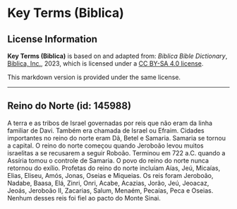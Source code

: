 # Key Terms (Biblica)

## License Information

**Key Terms (Biblica)** is based on and adapted from: _Biblica Bible Dictionary_, [Biblica, Inc.](https://www.biblica.com/), 2023, which is licensed under a [CC BY-SA 4.0 license](https://creativecommons.org/licenses/by-sa/4.0/legalcode.en).

This markdown version is provided under the same license.



--------------------------------

## Reino do Norte (id: 145988)

A terra e as tribos de Israel governadas por reis que não eram da linha familiar de Davi. Também era chamada de Israel ou Efraim. Cidades importantes no reino do norte eram Dã, Betel e Samaria. Samaria se tornou a capital. O reino do norte começou quando Jeroboão levou muitos israelitas a se recusarem a seguir Roboão. Terminou em 722 a.C. quando a Assíria tomou o controle de Samaria. O povo do reino do norte nunca retornou do exílio. Profetas do reino do norte incluíam Aías, Jeú, Micaías, Elias, Eliseu, Amós, Jonas, Oseias e Miqueias. Os reis foram Jeroboão, Nadabe, Baasa, Elá, Zinri, Onri, Acabe, Acazias, Jorão, Jeú, Jeoacaz, Jeoás, Jeroboão II, Zacarias, Salum, Menaém, Pecaías, Peca e Oseias. Nenhum desses reis foi fiel ao pacto do Monte Sinai.


